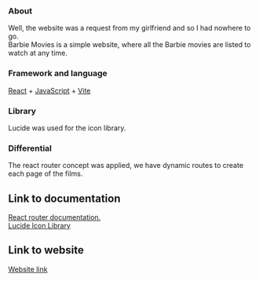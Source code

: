 ### About
Well, the website was a request from my girlfriend and so I had nowhere to go.<br>
Barbie Movies is a simple website, where all the Barbie movies are listed to watch at any time.

### Framework and language
<a href="https://react.dev/" target="_blank">React</a>
+
<a href="https://developer.mozilla.org/en-US/docs/Web/JavaScript" target="_blank">JavaScript</a>
+
<a href="https://vitejs.dev/" target="_blank">Vite</a>

### Library
Lucide was used for the icon library.

### Differential
The react router concept was applied, we have dynamic routes to create each page of the films.

## Link to documentation
<a href="https://reactrouter.com/en/main">React router documentation.</a><br>
<a href="https://lucide.dev/icons/">Lucide Icon Library</a>

## Link to website
<a href="https://barbie-movies-omega.vercel.app/">Website link</a>
